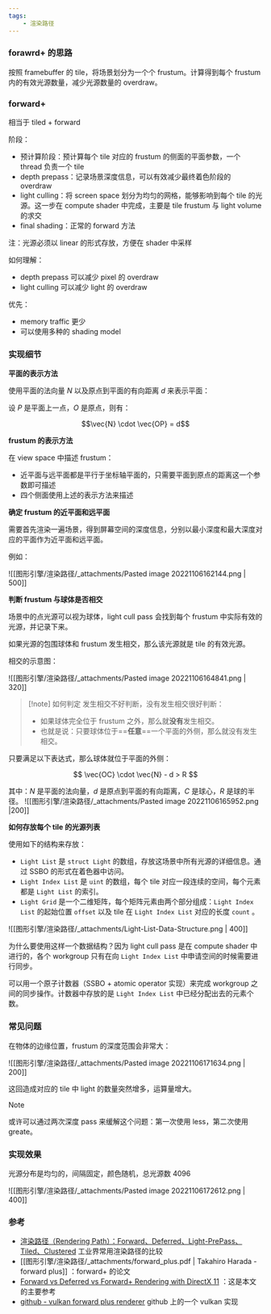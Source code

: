 ```yaml
---
tags:
    - 渲染路径
---
```



### forawrd+ 的思路

按照 framebuffer 的 tile，将场景划分为一个个 frustum。计算得到每个 frustum 内的有效光源数量，减少光源数量的 overdraw。


### forward+

相当于 tiled + forward

阶段：

- 预计算阶段：预计算每个 tile 对应的 frustum 的侧面的平面参数，一个 thread 负责一个 tile
- depth prepass：记录场景深度信息，可以有效减少最终着色阶段的 overdraw
- light culling：将 screen space 划分为均匀的网格，能够影响到每个 tile 的光源。这一步在 compute shader 中完成，主要是 tile frustum 与 light volume 的求交
- final shading：正常的 forward 方法

注：光源必须以 linear 的形式存放，方便在 shader 中采样

如何理解：

- depth prepass 可以减少 pixel 的 overdraw
- light culling 可以减少 light 的 overdraw

优先：

- memory traffic 更少
- 可以使用多种的 shading model


### 实现细节

**平面的表示方法**

使用平面的法向量 $N$ 以及原点到平面的有向距离 $d$ 来表示平面：

设 $P$ 是平面上一点，$O$ 是原点，则有：

$$\vec{N} \cdot \vec{OP} = d$$


**frustum 的表示方法**

在 view space 中描述 frustum：

- 近平面与远平面都是平行于坐标轴平面的，只需要平面到原点的距离这一个参数即可描述
- 四个侧面使用上述的表示方法来描述


**确定 frustum 的近平面和远平面**

需要首先渲染一遍场景，得到屏幕空间的深度信息，分别以最小深度和最大深度对应的平面作为近平面和远平面。

例如：

![[图形引擎/渲染路径/_attachments/Pasted image 20221106162144.png | 500]]


**判断 frustum 与球体是否相交**

场景中的点光源可以视为球体，light cull pass 会找到每个 frustum 中实际有效的光源，并记录下来。

如果光源的包围球体和 frustum 发生相交，那么该光源就是 tile 的有效光源。

相交的示意图：

![[图形引擎/渲染路径/_attachments/Pasted image 20221106164841.png | 320]]


> [!note] 如何判定
> 发生相交不好判断，没有发生相交很好判断：
> 
> - 如果球体完全位于 frustum 之外，那么就**没有**发生相交。
> - 也就是说：只要球体位于==**任意**==一个平面的外侧，那么就没有发生相交。

只要满足以下表达式，那么球体就位于平面的外侧：

$$
\vec{OC} \cdot \vec{N} - d > R
$$

其中：$N$ 是平面的法向量，$d$ 是原点到平面的有向距离，$C$ 是球心，$R$ 是球的半径。
![[图形引擎/渲染路径/_attachments/Pasted image 20221106165952.png |200]]

**如何存放每个 tile 的光源列表**

使用如下的结构来存放：

- `Light List` 是 `struct Light` 的数组，存放这场景中所有光源的详细信息。通过 SSBO 的形式在着色器中访问。
- `Light Index List` 是 `uint` 的数组，每个 tile 对应一段连续的空间，每个元素都是 `Light List` 的索引。
- `Light Grid` 是一个二维矩阵，每个矩阵元素由两个部分组成：`Light Index List` 的起始位置 `offset` 以及 tile 在 `Light Index List` 对应的长度 `count` 。

![[图形引擎/渲染路径/_attachments/Light-List-Data-Structure.png | 400]]

为什么要使用这样一个数据结构？因为 light cull pass 是在 compute shader 中进行的，各个 workgroup 只有在向 `Light Index List` 中申请空间的时候需要进行同步。

可以用一个原子计数器（SSBO + atomic operator 实现）来完成 workgroup 之间的同步操作。计数器中存放的是 `Light Index List` 中已经分配出去的元素个数。


### 常见问题

在物体的边缘位置，frustum 的深度范围会非常大：

![[图形引擎/渲染路径/_attachments/Pasted image 20221106171634.png | 200]]

这回造成对应的 tile 中 light 的数量突然增多，运算量增大。

> [!note] 
> 或许可以通过两次深度 pass 来缓解这个问题：第一次使用 less，第二次使用 greate。


### 实现效果

光源分布是均匀的，间隔固定，颜色随机，总光源数 4096

![[图形引擎/渲染路径/_attachments/Pasted image 20221106172612.png | 400]]


### 参考

- [渲染路径（Rendering Path）：Forward、Deferred、Light-PrePass、Tiled、Clustered](https://www.cnblogs.com/KillerAery/p/15962110.html) 工业界常用渲染路径的比较
- [[图形引擎/渲染路径/_attachments/forward_plus.pdf | Takahiro Harada - forward plus]] ：forward+ 的论文
- [Forward vs Deferred vs Forward+ Rendering with DirectX 11](https://www.3dgep.com/forward-plus/) ：这是本文的主要参考
- [github - vulkan forward plus renderer](https://github.com/WindyDarian/Vulkan-Forward-Plus-Renderer) github 上的一个 vulkan 实现
